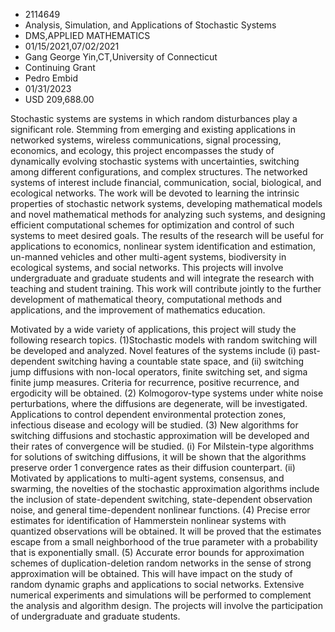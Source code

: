 
* 2114649
* Analysis, Simulation, and Applications of Stochastic Systems
* DMS,APPLIED MATHEMATICS
* 01/15/2021,07/02/2021
* Gang George Yin,CT,University of Connecticut
* Continuing Grant
* Pedro Embid
* 01/31/2023
* USD 209,688.00

Stochastic systems are systems in which random disturbances play a significant
role. Stemming from emerging and existing applications in networked systems,
wireless communications, signal processing, economics, and ecology, this project
encompasses the study of dynamically evolving stochastic systems with
uncertainties, switching among different configurations, and complex structures.
The networked systems of interest include financial, communication, social,
biological, and ecological networks. The work will be devoted to learning the
intrinsic properties of stochastic network systems, developing mathematical
models and novel mathematical methods for analyzing such systems, and designing
efficient computational schemes for optimization and control of such systems to
meet desired goals. The results of the research will be useful for applications
to economics, nonlinear system identification and estimation, un-manned vehicles
and other multi-agent systems, biodiversity in ecological systems, and social
networks. This projects will involve undergraduate and graduate students and
will integrate the research with teaching and student training. This work will
contribute jointly to the further development of mathematical theory,
computational methods and applications, and the improvement of mathematics
education.

Motivated by a wide variety of applications, this project will study the
following research topics. (1)Stochastic models with random switching will be
developed and analyzed. Novel features of the systems include (i) past-dependent
switching having a countable state space, and (ii) switching jump diffusions
with non-local operators, finite switching set, and sigma finite jump measures.
Criteria for recurrence, positive recurrence, and ergodicity will be obtained.
(2) Kolmogorov-type systems under white noise perturbations, where the
diffusions are degenerate, will be investigated. Applications to control
dependent environmental protection zones, infectious disease and ecology will be
studied. (3) New algorithms for switching diffusions and stochastic
approximation will be developed and their rates of convergence will be studied.
(i) For Milstein-type algorithms for solutions of switching diffusions, it will
be shown that the algorithms preserve order 1 convergence rates as their
diffusion counterpart. (ii) Motivated by applications to multi-agent systems,
consensus, and swarming, the novelties of the stochastic approximation
algorithms include the inclusion of state-dependent switching, state-dependent
observation noise, and general time-dependent nonlinear functions. (4) Precise
error estimates for identification of Hammerstein nonlinear systems with
quantized observations will be obtained. It will be proved that the estimates
escape from a small neighborhood of the true parameter with a probability that
is exponentially small. (5) Accurate error bounds for approximation schemes of
duplication-deletion random networks in the sense of strong approximation will
be obtained. This will have impact on the study of random dynamic graphs and
applications to social networks. Extensive numerical experiments and simulations
will be performed to complement the analysis and algorithm design. The projects
will involve the participation of undergraduate and graduate students.
